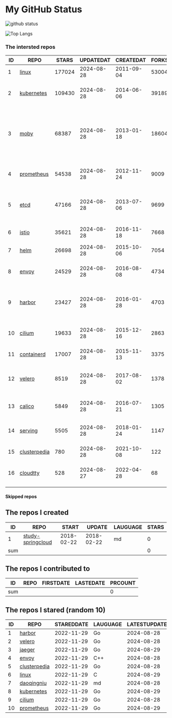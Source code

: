 # My GitHub Status

<img src="https://github-readme-stats-1.yihong0618.vercel.app/api?username=daoqingniu&show_icons=true&&&hide_title=true&count_private=true" alt="github status" />

![Top Langs](https://github-readme-stats-1.yihong0618.vercel.app/api/top-langs/?username=daoqingniu&layout=compact)

<!--START_SECTION:github_repos-->
### The intersted repos
| ID |                              REPO                               | STARS  | UPDATEDAT  | CREATEDAT  | FORKSCOUNT |                                                DESCRIPTIONS                                                |
|----|-----------------------------------------------------------------|--------|------------|------------|------------|------------------------------------------------------------------------------------------------------------|
|  1 | [linux](https://github.com/torvalds/linux)                      | 177024 | 2024-08-28 | 2011-09-04 |      53004 | Linux kernel source tree                                                                                   |
|  2 | [kubernetes](https://github.com/kubernetes/kubernetes)          | 109430 | 2024-08-28 | 2014-06-06 |      39189 | Production-Grade Container Scheduling and Management                                                       |
|  3 | [moby](https://github.com/moby/moby)                            |  68387 | 2024-08-28 | 2013-01-18 |      18604 | The Moby Project - a collaborative project for the container ecosystem to assemble container-based systems |
|  4 | [prometheus](https://github.com/prometheus/prometheus)          |  54538 | 2024-08-28 | 2012-11-24 |       9009 | The Prometheus monitoring system and time series database.                                                 |
|  5 | [etcd](https://github.com/etcd-io/etcd)                         |  47166 | 2024-08-28 | 2013-07-06 |       9699 | Distributed reliable key-value store for the most critical data of a distributed system                    |
|  6 | [istio](https://github.com/istio/istio)                         |  35621 | 2024-08-28 | 2016-11-18 |       7668 | Connect, secure, control, and observe services.                                                            |
|  7 | [helm](https://github.com/helm/helm)                            |  26698 | 2024-08-28 | 2015-10-06 |       7054 | The Kubernetes Package Manager                                                                             |
|  8 | [envoy](https://github.com/envoyproxy/envoy)                    |  24529 | 2024-08-28 | 2016-08-08 |       4734 | Cloud-native high-performance edge/middle/service proxy                                                    |
|  9 | [harbor](https://github.com/goharbor/harbor)                    |  23427 | 2024-08-28 | 2016-01-28 |       4703 | An open source trusted cloud native registry project that stores, signs, and scans content.                |
| 10 | [cilium](https://github.com/cilium/cilium)                      |  19633 | 2024-08-28 | 2015-12-16 |       2863 | eBPF-based Networking, Security, and Observability                                                         |
| 11 | [containerd](https://github.com/containerd/containerd)          |  17007 | 2024-08-28 | 2015-11-13 |       3375 | An open and reliable container runtime                                                                     |
| 12 | [velero](https://github.com/vmware-tanzu/velero)                |   8519 | 2024-08-28 | 2017-08-02 |       1378 | Backup and migrate Kubernetes applications and their persistent volumes                                    |
| 13 | [calico](https://github.com/projectcalico/calico)               |   5849 | 2024-08-28 | 2016-07-21 |       1305 | Cloud native networking and network security                                                               |
| 14 | [serving](https://github.com/knative/serving)                   |   5505 | 2024-08-28 | 2018-01-24 |       1147 | Kubernetes-based, scale-to-zero, request-driven compute                                                    |
| 15 | [clusterpedia](https://github.com/clusterpedia-io/clusterpedia) |    780 | 2024-08-28 | 2021-10-08 |        122 | The Encyclopedia of Kubernetes clusters                                                                    |
| 16 | [cloudtty](https://github.com/cloudtty/cloudtty)                |    528 | 2024-08-27 | 2022-04-28 |         68 | A Friendly Kubernetes CloudShell (Web Terminal) !                                                          |



#### Skipped repos
<!--END_SECTION:github_repos-->

<!--START_SECTION:my_github-->
## The repos I created
| ID  |                                 REPO                                 |   START    |   UPDATE   | LAUGUAGE | STARS |
|-----|----------------------------------------------------------------------|------------|------------|----------|-------|
|   1 | [study-springcloud](https://github.com/daoqingniu/study-springcloud) | 2018-02-22 | 2018-02-22 | md       |     0 |
| sum |                                                                      |            |            |          |     0 |

## The repos I contributed to
| ID  | REPO | FIRSTDATE | LASTEDATE | PRCOUNT |
|-----|------|-----------|-----------|---------|
| sum |      |           |           |       0 |

## The repos I stared (random 10)
| ID |                              REPO                               | STAREDDATE | LAUGUAGE | LATESTUPDATE |
|----|-----------------------------------------------------------------|------------|----------|--------------|
|  1 | [harbor](https://github.com/goharbor/harbor)                    | 2022-11-29 | Go       | 2024-08-28   |
|  2 | [velero](https://github.com/vmware-tanzu/velero)                | 2022-11-29 | Go       | 2024-08-28   |
|  3 | [jaeger](https://github.com/jaegertracing/jaeger)               | 2022-11-29 | Go       | 2024-08-29   |
|  4 | [envoy](https://github.com/envoyproxy/envoy)                    | 2022-11-29 | C++      | 2024-08-28   |
|  5 | [clusterpedia](https://github.com/clusterpedia-io/clusterpedia) | 2022-11-29 | Go       | 2024-08-28   |
|  6 | [linux](https://github.com/torvalds/linux)                      | 2022-11-29 | C        | 2024-08-29   |
|  7 | [daoqingniu](https://github.com/daoqingniu/daoqingniu)          | 2022-11-29 | md       | 2024-08-28   |
|  8 | [kubernetes](https://github.com/kubernetes/kubernetes)          | 2022-11-29 | Go       | 2024-08-29   |
|  9 | [cilium](https://github.com/cilium/cilium)                      | 2022-11-29 | Go       | 2024-08-28   |
| 10 | [prometheus](https://github.com/prometheus/prometheus)          | 2022-11-29 | Go       | 2024-08-29   |

<!--END_SECTION:my_github-->
